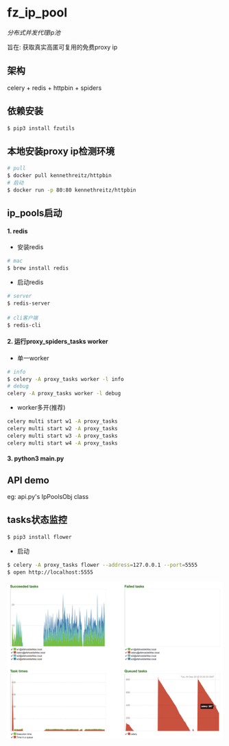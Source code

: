 # fz_ip_pool
*分布式并发代理ip池*

旨在: 获取真实高匿可复用的免费proxy ip

## 架构
celery + redis + httpbin + spiders

## 依赖安装
```bash
$ pip3 install fzutils
```

## 本地安装proxy ip检测环境
```bash
# pull
$ docker pull kennethreitz/httpbin 
# 启动
$ docker run -p 80:80 kennethreitz/httpbin
```

## ip_pools启动
#### 1. redis
- 安装redis
```bash
# mac
$ brew install redis
```
- 启动redis
```bash
# server
$ redis-server

# cli客户端
$ redis-cli 
```

#### 2. 运行proxy_spiders_tasks worker
- 单一worker
```bash
# info
$ celery -A proxy_tasks worker -l info
# debug
celery -A proxy_tasks worker -l debug
```
- worker多开(推荐)
```bash
celery multi start w1 -A proxy_tasks 
celery multi start w2 -A proxy_tasks 
celery multi start w3 -A proxy_tasks 
celery multi start w4 -A proxy_tasks 
```

#### 3. python3 main.py

## API demo
eg: api.py's IpPoolsObj class

## tasks状态监控
```bash
$ pip3 install flower
```
- 启动
```bash
$ celery -A proxy_tasks flower --address=127.0.0.1 --port=5555
$ open http://localhost:5555
```
![](./images/1.png)


